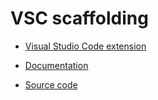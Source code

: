 # VSC scaffolding

-   [Visual Studio Code extension](https://marketplace.visualstudio.com/items?itemName=alfnielsen.vsc-scaffolding)

-   [Documentation](http://vsc-base.org/)
-   [Source code](https://github.com/alfnielsen/vsc-base)
